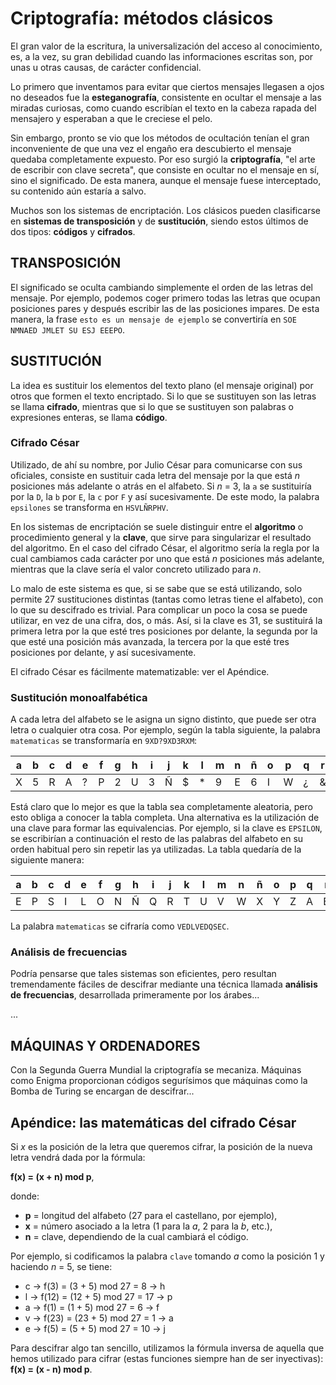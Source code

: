 
# Criptografía: métodos clásicos

El gran valor de la escritura, la universalización del acceso al conocimiento, es, a la vez, su gran debilidad cuando las informaciones escritas son, por unas u otras causas, de carácter confidencial.

Lo primero que inventamos para evitar que ciertos mensajes llegasen a ojos no deseados fue la **esteganografía**, consistente en ocultar el mensaje a las miradas curiosas, como cuando escribían el texto en la cabeza rapada del mensajero y esperaban a que le creciese el pelo.

Sin embargo, pronto se vio que los métodos de ocultación tenían el gran inconveniente de que una vez el engaño era descubierto el mensaje quedaba completamente expuesto. Por eso surgió la **criptografía**, "el arte de escribir con clave secreta", que consiste en ocultar no el mensaje en sí, sino el significado. De esta manera, aunque el mensaje fuese interceptado, su contenido aún estaría a salvo.

Muchos son los sistemas de encriptación. Los clásicos pueden clasificarse en **sistemas de transposición** y de **sustitución**, siendo estos últimos de dos tipos: **códigos** y **cifrados**.

## TRANSPOSICIÓN

El significado se oculta cambiando simplemente el orden de las letras del mensaje. Por ejemplo, podemos coger primero todas las letras que ocupan posiciones pares y después escribir las de las posiciones impares. De esta manera, la frase `esto es un mensaje de ejemplo` se convertiría en `SOE NMNAED JMLET SU ESJ EEEPO`.

## SUSTITUCIÓN

La idea es sustituir los elementos del texto plano (el mensaje original) por otros que formen el texto encriptado. Si lo que se sustituyen son las letras se llama **cifrado**, mientras que si lo que se sustituyen son palabras o expresiones enteras, se llama **código**.

### Cifrado César

Utilizado, de ahí su nombre, por Julio César para comunicarse con sus oficiales, consiste en sustituir cada letra del mensaje por la que está *n* posiciones más adelante o atrás en el alfabeto. Si *n* = 3, la `a` se sustituiría por la `D`, la `b` por `E`, la `c` por `F` y así sucesivamente. De este modo, la palabra `epsilones` se transforma en `HSVLÑRPHV`.

En los sistemas de encriptación se suele distinguir entre el **algoritmo** o procedimiento general y la **clave**, que sirve para singularizar el resultado del algoritmo. En el caso del cifrado César, el algoritmo sería la regla por la cual cambiamos cada carácter por uno que está *n* posiciones más adelante, mientras que la clave sería el valor concreto utilizado para *n*.

Lo malo de este sistema es que, si se sabe que se está utilizando, solo permite 27 sustituciones distintas (tantas como letras tiene el alfabeto), con lo que su descifrado es trivial. Para complicar un poco la cosa se puede utilizar, en vez de una cifra, dos, o más. Así, si la clave es 31, se sustituirá la primera letra por la que esté tres posiciones por delante, la segunda por la que esté una posición más avanzada, la tercera por la que esté tres posiciones por delante, y así sucesivamente.

El cifrado César es fácilmente matematizable: ver el Apéndice.

### Sustitución monoalfabética

A cada letra del alfabeto se le asigna un signo distinto, que puede ser otra letra o cualquier otra cosa. Por ejemplo, según la tabla siguiente, la palabra `matematicas` se transformaría en `9XD?9XD3RXM`:

| a | b | c | d | e | f | g | h | i | j | k | l | m | n | ñ | o | p | q | r | s | t | u | v | w | x | y | z |
|---|---|---|---|---|---|---|---|---|---|---|---|---|---|---|---|---|---|---|---|---|---|---|---|---|---|---|
| X | 5 | R | A | ? | P | 2 | U | 3 | Ñ | $ | * | 9 | E | 6 | I | W | ¿ | & | M | D | 7 | Z | T | 4 | B | @ |

Está claro que lo mejor es que la tabla sea completamente aleatoria, pero esto obliga a conocer la tabla completa. Una alternativa es la utilización de una clave para formar las equivalencias. Por ejemplo, si la clave es `EPSILON`, se escribirían a continuación el resto de las palabras del alfabeto en su orden habitual pero sin repetir las ya utilizadas. La tabla quedaría de la siguiente manera:

| a | b | c | d | e | f | g | h | i | j | k | l | m | n | ñ | o | p | q | r | s | t | u | v | w | x | y | z |
|---|---|---|---|---|---|---|---|---|---|---|---|---|---|---|---|---|---|---|---|---|---|---|---|---|---|---|
| E | P | S | I | L | O | N | Ñ | Q | R | T | U | V | W | X | Y | Z | A | B | C | D | F | G | H | J | K | M |

La palabra `matematicas` se cifraría como `VEDLVEDQSEC`.

### Análisis de frecuencias

Podría pensarse que tales sistemas son eficientes, pero resultan tremendamente fáciles de descifrar mediante una técnica llamada **análisis de frecuencias**, desarrollada primeramente por los árabes...

...

## MÁQUINAS Y ORDENADORES

Con la Segunda Guerra Mundial la criptografía se mecaniza. Máquinas como Enigma proporcionan códigos segurísimos que máquinas como la Bomba de Turing se encargan de descifrar...

## Apéndice: las matemáticas del cifrado César

Si *x* es la posición de la letra que queremos cifrar, la posición de la nueva letra vendrá dada por la fórmula:

**f(x) = (x + n) mod p**,

donde:

- **p** = longitud del alfabeto (27 para el castellano, por ejemplo),
- **x** = número asociado a la letra (1 para la *a*, 2 para la *b*, etc.),
- **n** = clave, dependiendo de la cual cambiará el código.

Por ejemplo, si codificamos la palabra `clave` tomando *a* como la posición 1 y haciendo *n* = 5, se tiene:

- c → f(3) = (3 + 5) mod 27 = 8 → h
- l → f(12) = (12 + 5) mod 27 = 17 → p
- a → f(1) = (1 + 5) mod 27 = 6 → f
- v → f(23) = (23 + 5) mod 27 = 1 → a
- e → f(5) = (5 + 5) mod 27 = 10 → j

Para descifrar algo tan sencillo, utilizamos la fórmula inversa de aquella que hemos utilizado para cifrar (estas funciones siempre han de ser inyectivas): **f(x) = (x - n) mod p**.
